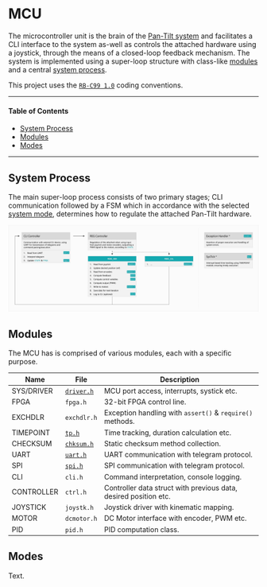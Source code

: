 # MCU
The microcontroller unit is the brain of the [Pan-Tilt system][1] and facilitates a CLI interface to the system as-well as controls the attached hardware using a joystick, through the means of a closed-loop feedback mechanism. The system is implemented using a super-loop structure with class-like [modules](#modules) and a central [system process](#system-process).

This project uses the [`RB-C99 1.0`][2] coding conventions.

[1]: https://rb-pro4-f19.github.io/
[2]: https://github.com/rb-pro4-f19/rb-pro4-f19.github.io/blob/master/docs/RB-C99/rb_c99_1.0.md

---

#### Table of Contents

- [System Process](#system-process)
- [Modules](#modules)
- [Modes](#modes)

---

## System Process
The main super-loop process  consists of two primary stages; CLI communication followed by a FSM which in accordance with the selected [system mode](#modes), determines how to regulate the attached Pan-Tilt hardware.

![System Process](https://raw.githubusercontent.com/rb-pro4-f19/Overleaf/master/assets/img/mcu_architecture.jpg)

## Modules
The MCU has is comprised of various modules, each with a specific purpose.

| Name       | File         | Description                                                      |
|------------|--------------|------------------------------------------------------------------|
| SYS/DRIVER | [`driver.h`] | MCU port access, interrupts, systick etc.                        |
| FPGA       | `fpga.h`     | 32-bit FPGA control line.                                        |
| EXCHDLR    | `exchdlr.h`  | Exception handling with `assert()` & `require()` methods.        |
| TIMEPOINT  | [`tp.h`]     | Time tracking, duration calculation etc.                         |
| CHECKSUM   | [`chksum.h`] | Static checksum method collection.                               |
| UART       | [`uart.h`]   | UART communication with telegram protocol.                       |
| SPI        | [`spi.h`]    | SPI communication with telegram protocol.                        |
| CLI        | `cli.h`      | Command interpretation, console logging.                         |
| CONTROLLER | `ctrl.h`     | Controller data struct with previous data, desired position etc. |
| JOYSTICK   | `joystk.h`   | Joystick driver with kinematic mapping.                          |
| MOTOR      | `dcmotor.h`  | DC Motor interface with encoder, PWM etc.                        |
| PID        | `pid.h`      | PID computation class.                                           |

<!-- Links to the header files -->

[`driver.h`]: https://github.com/rb-pro4-f19/MCU/blob/master/modules/driver.h
[`fpga.h`]: #modules
[`exchdlr.h`]: #modules
[`tp.h`]: https://github.com/rb-pro4-f19/MCU/blob/master/modules/tp.h
[`chksum.h`]: https://github.com/rb-pro4-f19/MCU/blob/master/modules/chksum.h
[`uart.h`]: https://github.com/rb-pro4-f19/MCU/blob/master/modules/uart.h
[`spi.h`]: https://github.com/rb-pro4-f19/MCU/blob/master/modules/spi.h
[`cli.h`]: #modules
[`ctrl.h`]: #modules
[`joystk.h`]: #modules
[`dcmotor.h`]: #modules
[`pid.h`]: #modules

## Modes
Text.
